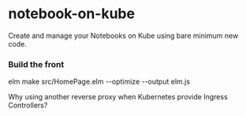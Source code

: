 # notebook-on-kube
Create and manage your Notebooks on Kube using bare minimum new code.


### Build the front

elm make src/HomePage.elm --optimize --output elm.js


Why using another reverse proxy when Kubernetes provide Ingress Controllers?

